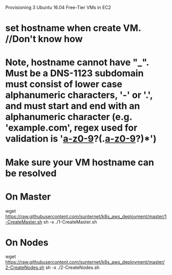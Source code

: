 
Provisioning 3 Ubuntu 16.04 Free-Tier VMs in EC2
# set hostname when create VM. //Don't know how
# Note, hostname cannot have "_". Must be a DNS-1123 subdomain must consist of lower case alphanumeric characters, '-' or '.', and must start and end with an alphanumeric character (e.g. 'example.com', regex used for validation is '[a-z0-9]([-a-z0-9]*[a-z0-9])?(\.[a-z0-9]([-a-z0-9]*[a-z0-9])?)*')
# Make sure your VM hostname can be resolved

# On Master
wget https://raw.githubusercontent.com/sunternet/k8s_aws_deployment/master/1-CreateMaster.sh
sh -x ./1-CreateMaster.sh

# On Nodes
wget https://raw.githubusercontent.com/sunternet/k8s_aws_deployment/master/2-CreateNodes.sh
sh -x ./2-CreateNodes.sh